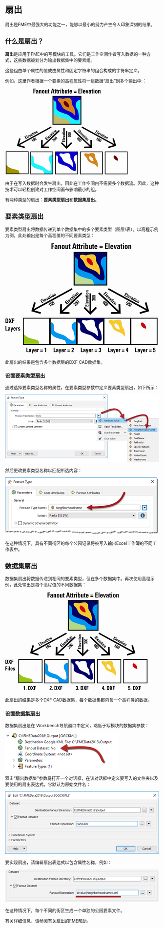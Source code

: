 # 扇出

扇出是FME中最强大的功能之一，能够以最小的努力产生令人印象深刻的结果。

## 什么是扇出？

**扇出**是应用于FME中的写模块的工具。它们是工作空间作者写入数据的一种方式，这些数据被划分为输出数据集中的要素组。

这些组由单个属性的值或由属性和固定字符串的组合构成的字符串定义。

例如，这里作者根据一个要素的高程属性将一组数据“扇出”到多个输出中:：

![](./Images/Img3.012.FanoutGenericDiagram.png)

由于在写入数据时会发生扇出，因此在工作空间内不需要多个数据流。因此，这种技术可以轻松创建对工作空间画布影响最小的组。

有两种类型的扇出：**要素类型扇出**和**数据集扇出**。

## 要素类型扇出

要素类型扇出将数据传递到单个数据集中的多个要素类型（图层/表）。以高程示例为例，此处输出是每个高程值的不同要素类型：

![](./Images/Img3.013.FeatureTypeFanoutDiagram.png)

此扇出的结果是包含多个数据层的DXF CAD数据集。

### 设置要素类型扇出

通过选择要素类型名称的属性，在要素类型参数中定义要素类型扇出，如下所示：

![](./Images/Img3.014.SettingFeatureTypeFanout.png)

然后更改要素类型名称以匹配所选内容：

![](./Images/Img3.015.FeatureTypeFanoutFTName.png)

在这种情况下，具有不同街区的每个公园记录将被写入输出Excel工作簿的不同工作表中。

## 数据集扇出

数据集扇出将数据传递到相同的要素类型，但在多个数据集中。再次使用高程示例，此处输出是每个高程值的不同数据集：

![](./Images/Img3.018.DatasetFanoutDiagram.png)

此扇出的结果是多个DXF CAD数据集，每个数据集都包含一个高程类的数据。

### 设置数据集扇出

数据集扇出是在 Workbench导航窗口中定义，略低于写模块的数据集参数：

![](./Images/Img3.019.DatasetFanoutNavSetting.png)

双击“扇出数据集”参数将打开一个对话框，在该对话框中定义要写入的文件夹以及要使用的扇出表达式。它默认为原始文件名：

![](./Images/Img3.020.DatasetFanoutDialog.png)

要实现扇出，请编辑扇出表达式以包含属性名称，例如：

![](./Images/Img3.064.DatasetFanoutExpression.png)

在这种情况下，每个不同的街区生成一个单独的公园要素文件。

有关详细信息，请参阅[有关扇出的FME帮助](http://docs.safe.com/fme/2019.0/html/FME_Desktop_Documentation/FME_Workbench/Workbench/fanout_about.htm)。

